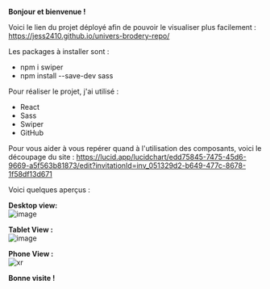 <b>Bonjour et bienvenue !</b>

Voici le lien du projet déployé afin de pouvoir le visualiser plus facilement : https://jess2410.github.io/univers-brodery-repo/

Les packages à installer sont : 
 - npm i swiper
 - npm install --save-dev sass

Pour réaliser le projet, j'ai utilisé : 
  - React
  - Sass
  - Swiper
  - GitHub

Pour vous aider à vous repérer quand à l'utilisation des composants, voici le découpage du site : https://lucid.app/lucidchart/edd75845-7475-45d6-9669-a5f563b81873/edit?invitationId=inv_051329d2-b649-477c-8678-1f58df13d671


Voici quelques aperçus : 

<b>Desktop view: </b>
<br/>
![image](https://user-images.githubusercontent.com/89982670/164119659-c2c6dcc7-6207-49bb-b0aa-d7c7db7f3f2b.png)
<br/>

<b>Tablet View : </b>
<br/>
![image](https://user-images.githubusercontent.com/89982670/164182505-c27297e8-d01a-4f1c-8e6c-601dc2c457bc.png)
<br/>

<b>Phone View :</b>
<br/>
![xr](https://user-images.githubusercontent.com/89982670/164120178-4687fec4-7bee-47d3-9494-9f46ba09e28e.jpg)

<b>Bonne visite !</b>
